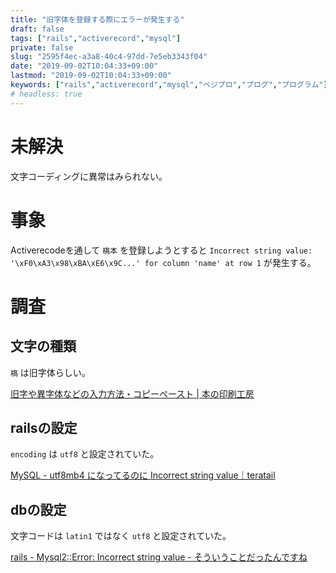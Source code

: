 ```yaml
---
title: "旧字体を登録する際にエラーが発生する"
draft: false
tags: ["rails","activerecord","mysql"]
private: false
slug: "2595f4ec-a3a8-40c4-97dd-7e5eb3343f04"
date: "2019-09-02T10:04:33+09:00"
lastmod: "2019-09-02T10:04:33+09:00"
keywords: ["rails","activerecord","mysql","ベジプロ","プログ","プログラム"]
# headless: true
---
```


# 未解決
文字コーディングに異常はみられない。

# 事象
Activerecodeを通して `𣘺本` を登録しようとすると `Incorrect string value: '\xF0\xA3\x98\xBA\xE6\x9C...' for column 'name' at row 1` が発生する。

# 調査
## 文字の種類
`𣘺` は旧字体らしい。

[旧字や異字体などの入力方法・コピーペースト | 本の印刷工房](http://bookprint.jp/guideline/tokusyu/inpu_txte.html)

## railsの設定
`encoding` は `utf8` と設定されていた。

[MySQL - utf8mb4 になってるのに Incorrect string value｜teratail](https://teratail.com/questions/194850)

## dbの設定
文字コードは `latin1` ではなく `utf8` と設定されていた。

[rails - Mysql2::Error: Incorrect string value - そういうことだったんですね](https://babiy3104.hateblo.jp/entry/2014/02/13/000219)
